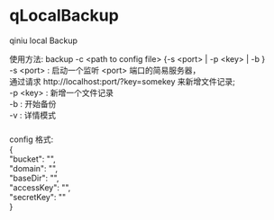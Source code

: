 qLocalBackup
============

qiniu local Backup

使用方法: backup -c \<path to config file\> {-s \<port\> | -p \<key\> | -b }  
-s \<port\> : 启动一个监听 \<port\> 端口的简易服务器，  
            通过请求 http://localhost:port/?key=somekey 来新增文件记录;  
-p \<key\>  : 新增一个文件记录  
-b        : 开始备份  
-v        : 详情模式  
#####  
config 格式:   
{  
    "bucket": "",  
    "domain": "",  
    "baseDir": "",  
    "accessKey": "",  
    "secretKey": ""  
}

